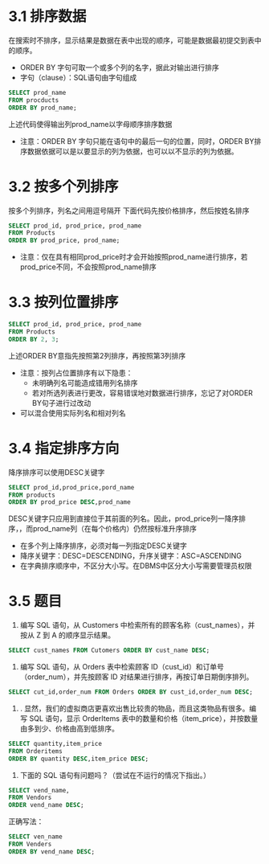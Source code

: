 # 3.1 排序数据
在搜索时不排序，显示结果是数据在表中出现的顺序，可能是数据最初提交到表中的顺序。
- ORDER BY 字句可取一个或多个列的名字，据此对输出进行排序
- 字句（clause）：SQL语句由字句组成
```sql
SELECT prod_name
FROM procducts
ORDER BY prod_name;
```
上述代码使得输出列prod_name以字母顺序排序数据
- 注意：ORDER BY 字句只能在语句中的最后一句的位置，同时，ORDER BY排序数据依据可以是以要显示的列为依据，也可以以不显示的列为依据。

# 3.2 按多个列排序
按多个列排序，列名之间用逗号隔开
下面代码先按价格排序，然后按姓名排序
```sql
SELECT prod_id, prod_price, prod_name
FROM Products
ORDER BY prod_price, prod_name;
```
- 注意：仅在具有相同prod_price时才会开始按照prod_name进行排序，若prod_price不同，不会按照prod_name排序

# 3.3 按列位置排序
```sql
SELECT prod_id, prod_price, prod_name
FROM Products
ORDER BY 2, 3;
```
上述ORDER BY意指先按照第2列排序，再按照第3列排序
- 注意：按列占位置排序有以下隐患：
	- 未明确列名可能造成错用列名排序
	- 若对所选列表进行更改，容易错误地对数据进行排序，忘记了对ORDER BY句子进行过改动
- 可以混合使用实际列名和相对列名

# 3.4 指定排序方向
降序排序可以使用DESC关键字
```sql
SELECT prod_id,prod_price,pord_name
FROM products
ORDER BY prod_price DESC,prod_name

```
DESC关键字只应用到直接位于其前面的列名。因此，prod_price列一降序排序，，而prod_name列（在每个价格内）仍然按标准升序排序
- 在多个列上降序排序，必须对每一列指定DESC关键字
- 降序关键字：DESC=DESCENDING，升序关键字：ASC=ASCENDING
- 在字典排序顺序中，不区分大小写。在DBMS中区分大小写需要管理员权限

# 3.5 题目
1. 编写 SQL 语句，从 Customers 中检索所有的顾客名称（cust_names），并按从 Z 到 A 的顺序显示结果。
```sql
SELECT cust_names FROM Cutomers ORDER BY cust_name DESC;
```
1. 编写 SQL 语句，从 Orders 表中检索顾客 ID（cust_id）和订单号（order_num），并先按顾客 ID 对结果进行排序，再按订单日期倒序排列。
```sql
SELECT cut_id,order_num FROM Orders ORDER BY cust_id,order_num DESC;
```
1. . 显然，我们的虚拟商店更喜欢出售比较贵的物品，而且这类物品有很多。编写 SQL 语句，显示 OrderItems 表中的数量和价格（item_price），并按数量由多到少、价格由高到低排序。
```sql
SELECT quantity,item_price
FROM Orderitems
ORDER BY quantity DESC,item_price DESC;
```
1. 下面的 SQL 语句有问题吗？（尝试在不运行的情况下指出。）
```sql
SELECT vend_name,
FROM Vendors
ORDER vend_name DESC;
```
正确写法：
```sql
SELECT ven_name
FROM Venders
ORDER BY vend_name DESC;
```
